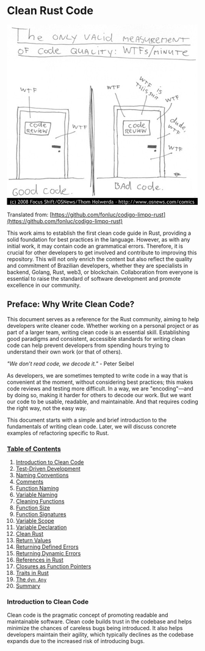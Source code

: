 # Clean Rust Code  

![comic](assets/clean-code-comic.jpeg)

Translated from: [https://github.com/fonluc/codigo-limpo-rust](https://github.com/fonluc/codigo-limpo-rust)

This work aims to establish the first clean code guide in Rust, providing a solid foundation for best practices in the language. However, as with any initial work, it may contain code an grammatical errors. Therefore, it is crucial for other developers to get involved and contribute to improving this repository. This will not only enrich the content but also reflect the quality and commitment of Brazilian developers, whether they are specialists in backend, Golang, Rust, web3, or blockchain. Collaboration from everyone is essential to raise the standard of software development and promote excellence in our community.

## Preface: Why Write Clean Code?  
This document serves as a reference for the Rust community, aiming to help developers write cleaner code. Whether working on a personal project or as part of a larger team, writing clean code is an essential skill. Establishing good paradigms and consistent, accessible standards for writing clean code can help prevent developers from spending hours trying to understand their own work (or that of others).

*"We don’t read code, we decode it."* - Peter Seibel

As developers, we are sometimes tempted to write code in a way that is convenient at the moment, without considering best practices; this makes code reviews and testing more difficult. In a way, we are "encoding"—and by doing so, making it harder for others to decode our work. But we want our code to be usable, readable, and maintainable. And that requires coding the right way, not the easy way.

This document starts with a simple and brief introduction to the fundamentals of writing clean code. Later, we will discuss concrete examples of refactoring specific to Rust.

### [Table of Contents](#table-of-contents)
1. [Introduction to Clean Code](#introduction-to-clean-code)  
2. [Test-Driven Development](#test-driven-development)  
3. [Naming Conventions](#naming-conventions)  
4. [Comments](#comments)  
5. [Function Naming](#function-naming)  
6. [Variable Naming](#variable-naming)  
7. [Cleaning Functions](#cleaning-functions)  
8. [Function Size](#function-size)  
9. [Function Signatures](#function-signatures)  
10. [Variable Scope](#variable-scope)  
11. [Variable Declaration](#variable-declaration)  
12. [Clean Rust](#clean-rust)  
13. [Return Values](#return-values)  
14. [Returning Defined Errors](#returning-defined-errors)  
15. [Returning Dynamic Errors](#returning-dynamic-errors)  
16. [References in Rust](#references-in-rust)  
17. [Closures as Function Pointers](#closures-as-function-pointers)  
18. [Traits in Rust](#traits-in-rust)  
19. [The `dyn Any`](#the-dyn-any)  
20. [Summary](#summary)

### Introduction to Clean Code  
Clean code is the pragmatic concept of promoting readable and maintainable software. Clean code builds trust in the codebase and helps minimize the chances of careless bugs being introduced. It also helps developers maintain their agility, which typically declines as the codebase expands due to the increased risk of introducing bugs.


